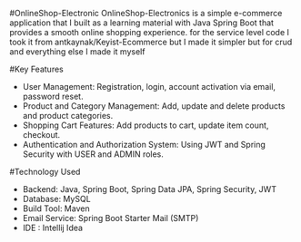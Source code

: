 #OnlineShop-Electronic
OnlineShop-Electronics is a simple e-commerce application that I built as a learning material with Java Spring Boot
that provides a smooth online shopping experience. for the service level code I took it from antkaynak/Keyist-Ecommerce but I made it simpler but
for crud and everything else I made it myself

#Key Features
-	User Management: Registration, login, account activation via email, password reset.
-	Product and Category Management: Add, update and delete products and product categories.
-	Shopping Cart Features: Add products to cart, update item count, checkout.
-	Authentication and Authorization System: Using JWT and Spring Security with USER and ADMIN roles.

#Technology Used
-	Backend: Java, Spring Boot, Spring Data JPA, Spring Security, JWT
-	Database: MySQL
-	Build Tool: Maven
-	Email Service: Spring Boot Starter Mail (SMTP)
-	IDE : Intellij Idea

